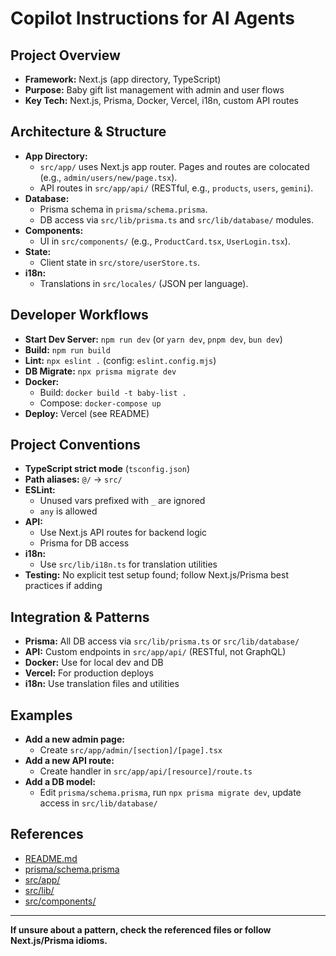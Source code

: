 # Copilot Instructions for AI Agents

## Project Overview
- **Framework:** Next.js (app directory, TypeScript)
- **Purpose:** Baby gift list management with admin and user flows
- **Key Tech:** Next.js, Prisma, Docker, Vercel, i18n, custom API routes

## Architecture & Structure
- **App Directory:**
  - `src/app/` uses Next.js app router. Pages and routes are colocated (e.g., `admin/users/new/page.tsx`).
  - API routes in `src/app/api/` (RESTful, e.g., `products`, `users`, `gemini`).
- **Database:**
  - Prisma schema in `prisma/schema.prisma`.
  - DB access via `src/lib/prisma.ts` and `src/lib/database/` modules.
- **Components:**
  - UI in `src/components/` (e.g., `ProductCard.tsx`, `UserLogin.tsx`).
- **State:**
  - Client state in `src/store/userStore.ts`.
- **i18n:**
  - Translations in `src/locales/` (JSON per language).

## Developer Workflows
- **Start Dev Server:** `npm run dev` (or `yarn dev`, `pnpm dev`, `bun dev`)
- **Build:** `npm run build`
- **Lint:** `npx eslint .` (config: `eslint.config.mjs`)
- **DB Migrate:** `npx prisma migrate dev`
- **Docker:**
  - Build: `docker build -t baby-list .`
  - Compose: `docker-compose up`
- **Deploy:** Vercel (see README)

## Project Conventions
- **TypeScript strict mode** (`tsconfig.json`)
- **Path aliases:** `@/` → `src/`
- **ESLint:**
  - Unused vars prefixed with `_` are ignored
  - `any` is allowed
- **API:**
  - Use Next.js API routes for backend logic
  - Prisma for DB access
- **i18n:**
  - Use `src/lib/i18n.ts` for translation utilities
- **Testing:** No explicit test setup found; follow Next.js/Prisma best practices if adding

## Integration & Patterns
- **Prisma:** All DB access via `src/lib/prisma.ts` or `src/lib/database/`
- **API:** Custom endpoints in `src/app/api/` (RESTful, not GraphQL)
- **Docker:** Use for local dev and DB
- **Vercel:** For production deploys
- **i18n:** Use translation files and utilities

## Examples
- **Add a new admin page:**
  - Create `src/app/admin/[section]/[page].tsx`
- **Add a new API route:**
  - Create handler in `src/app/api/[resource]/route.ts`
- **Add a DB model:**
  - Edit `prisma/schema.prisma`, run `npx prisma migrate dev`, update access in `src/lib/database/`

## References
- [README.md](../README.md)
- [prisma/schema.prisma](../prisma/schema.prisma)
- [src/app/](../src/app/)
- [src/lib/](../src/lib/)
- [src/components/](../src/components/)

---

**If unsure about a pattern, check the referenced files or follow Next.js/Prisma idioms.**

